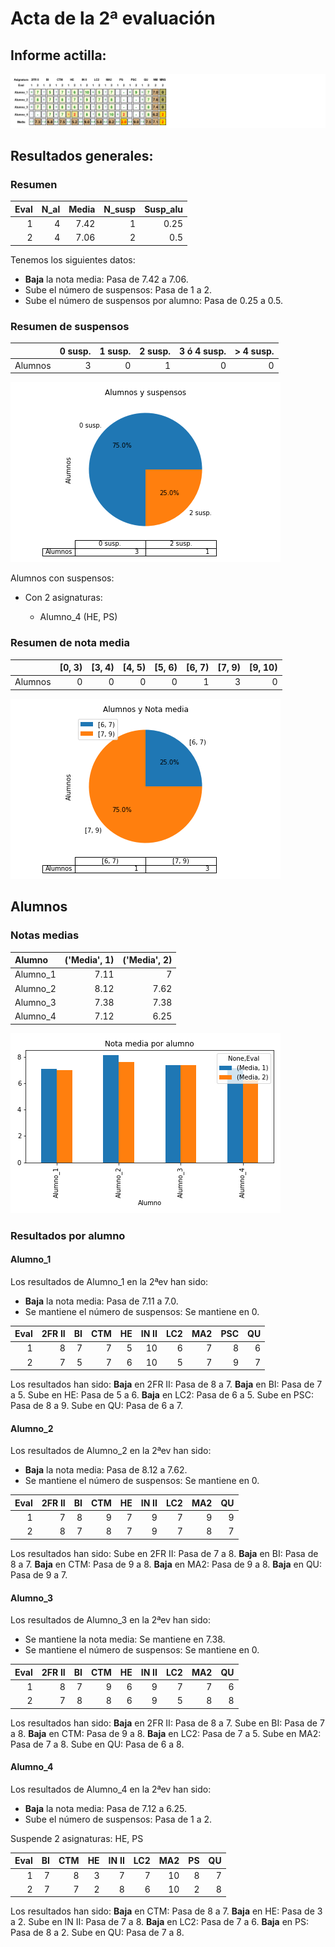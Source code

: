 # Acta de la 2ª evaluación 
 ## Informe actilla: 
 ![](actilla.png) 
 ## Resultados generales: 

 ### Resumen 

  |   Eval |   N_al |   Media |   N_susp |   Susp_alu |
|-------:|-------:|--------:|---------:|-----------:|
|      1 |      4 |    7.42 |        1 |       0.25 |
|      2 |      4 |    7.06 |        2 |       0.5  |  
Tenemos los siguientes datos: 
 
 * **Baja** la nota media: Pasa de 7.42 a 7.06. 
 * Sube el número de suspensos: Pasa de 1 a 2. 
 * Sube el número de suspensos por alumno: Pasa de 0.25 a 0.5.  
 
 ### Resumen de suspensos 

 
 |         |   0 susp. |   1 susp. |   2 susp. |   3 ó 4 susp. |   > 4 susp. |
|:--------|----------:|----------:|----------:|--------------:|------------:|
| Alumnos |         3 |         0 |         1 |             0 |           0 | 

 
 ![](g0.png) 
 
 
 Alumnos con suspensos: 

* Con 2 asignaturas: 

    - Alumno_4 (HE, PS) 
 


### Resumen de nota media 

 |         |   [0, 3) |   [3, 4) |   [4, 5) |   [5, 6) |   [6, 7) |   [7, 9) |   [9, 10) |
|:--------|---------:|---------:|---------:|---------:|---------:|---------:|----------:|
| Alumnos |        0 |        0 |        0 |        0 |        1 |        3 |         0 | 


 ![](g1.png) 
 

 ## Alumnos 

 ### Notas medias 
 | Alumno   |   ('Media', 1) |   ('Media', 2) |
|:---------|---------------:|---------------:|
| Alumno_1 |           7.11 |           7    |
| Alumno_2 |           8.12 |           7.62 |
| Alumno_3 |           7.38 |           7.38 |
| Alumno_4 |           7.12 |           6.25 | 

 ![](g2.png) 
 

 ### Resultados por alumno 

 #### Alumno_1 

 Los resultados de Alumno_1 en la 2ªev han sido: 
 
 * **Baja** la nota media: Pasa de 7.11 a 7.0. 
 * Se mantiene el número de suspensos: Se mantiene en 0.  
  

|   Eval |   2FR II |   BI |   CTM |   HE |   IN II |   LC2 |   MA2 |   PSC |   QU |
|-------:|---------:|-----:|------:|-----:|--------:|------:|------:|------:|-----:|
|      1 |        8 |    7 |     7 |    5 |      10 |     6 |     7 |     8 |    6 |
|      2 |        7 |    5 |     7 |    6 |      10 |     5 |     7 |     9 |    7 |


Los resultados han sido: 
 **Baja** en 2FR II: Pasa de 8 a 7. **Baja** en BI: Pasa de 7 a 5. Sube en HE: Pasa de 5 a 6. **Baja** en LC2: Pasa de 6 a 5. Sube en PSC: Pasa de 8 a 9. Sube en QU: Pasa de 6 a 7.  
 
 #### Alumno_2 

 Los resultados de Alumno_2 en la 2ªev han sido: 
 
 * **Baja** la nota media: Pasa de 8.12 a 7.62. 
 * Se mantiene el número de suspensos: Se mantiene en 0.  
  

|   Eval |   2FR II |   BI |   CTM |   HE |   IN II |   LC2 |   MA2 |   QU |
|-------:|---------:|-----:|------:|-----:|--------:|------:|------:|-----:|
|      1 |        7 |    8 |     9 |    7 |       9 |     7 |     9 |    9 |
|      2 |        8 |    7 |     8 |    7 |       9 |     7 |     8 |    7 |


Los resultados han sido: 
 Sube en 2FR II: Pasa de 7 a 8. **Baja** en BI: Pasa de 8 a 7. **Baja** en CTM: Pasa de 9 a 8. **Baja** en MA2: Pasa de 9 a 8. **Baja** en QU: Pasa de 9 a 7.  
 
 #### Alumno_3 

 Los resultados de Alumno_3 en la 2ªev han sido: 
 
 * Se mantiene la nota media: Se mantiene en 7.38. 
 * Se mantiene el número de suspensos: Se mantiene en 0.  
  

|   Eval |   2FR II |   BI |   CTM |   HE |   IN II |   LC2 |   MA2 |   QU |
|-------:|---------:|-----:|------:|-----:|--------:|------:|------:|-----:|
|      1 |        8 |    7 |     9 |    6 |       9 |     7 |     7 |    6 |
|      2 |        7 |    8 |     8 |    6 |       9 |     5 |     8 |    8 |


Los resultados han sido: 
 **Baja** en 2FR II: Pasa de 8 a 7. Sube en BI: Pasa de 7 a 8. **Baja** en CTM: Pasa de 9 a 8. **Baja** en LC2: Pasa de 7 a 5. Sube en MA2: Pasa de 7 a 8. Sube en QU: Pasa de 6 a 8.  
 
 #### Alumno_4 

 Los resultados de Alumno_4 en la 2ªev han sido: 
 
 * **Baja** la nota media: Pasa de 7.12 a 6.25. 
 * Sube el número de suspensos: Pasa de 1 a 2.  
  


Suspende 2 asignaturas: HE, PS 

|   Eval |   BI |   CTM |   HE |   IN II |   LC2 |   MA2 |   PS |   QU |
|-------:|-----:|------:|-----:|--------:|------:|------:|-----:|-----:|
|      1 |    7 |     8 |    3 |       7 |     7 |    10 |    8 |    7 |
|      2 |    7 |     7 |    2 |       8 |     6 |    10 |    2 |    8 |


Los resultados han sido: 
 **Baja** en CTM: Pasa de 8 a 7. **Baja** en HE: Pasa de 3 a 2. Sube en IN II: Pasa de 7 a 8. **Baja** en LC2: Pasa de 7 a 6. **Baja** en PS: Pasa de 8 a 2. Sube en QU: Pasa de 7 a 8.  
 